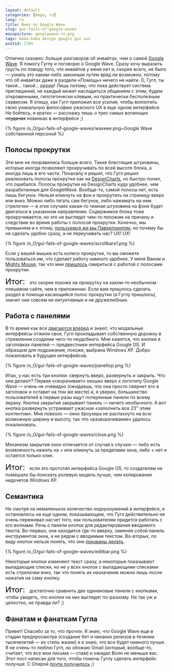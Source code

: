 ```yaml
---
layout: default
categories: [mega, ru]
lang: ru
title: Вниз по Google Wave
slug: gui-fails-of-google-waves
mainpicture: googlewave-ru.png
tags: baka-baka design google gui sux 
postid: 1784
---
```



Отлично сказано: больше разговоров об инвайтах, чем о самой <a href="http://wave.google.com/">Google Wave</a>. Я помогу Гуглу и поговорю о Google Wave. Сразу хочу выразить грусть по поводу того, что инвайтов у меня нет и, скорее всего, не было — узнать это каким-либо законным путем вряд ли возможно, потому что об инвайтах даже в разделе «Помощь» ничего не найти. О, Гугл, ты такой… такой… ррррр! Лишь потому, что пока действует система приглашений, не каждый может насладиться общением с этим, будем откровенными, гипотетически клевым, но практически бесполезным сервисом. Я опишу, как Гугл приложил все усилия, чтобы воплотить свою уникальную философию ужасного UX в еще одном интерфейсе. Не бойтесь, я кратко — расскажу лишь о трех самых вопиющих <s>неудачах</s> новинках в интерфейсе ;)<!--more-->


{% figure /o_O/gui-fails-of-google-waves/waveee.png~Google Wave собственной персоной %}





## Полосы прокрутки

Эти мне не понравились больше всего. Такие блестящие штуковины, которые иногда позволяют прокручивать по всей высоте блока, а иногда лишь в его части. Поначалу я решил, что Гугл решил реализовать полосы прокрутки как на <a href="http://designcharts.com/">DesignCharts</a>, но быстро понял, что ошибался. Полосы прокрутки на DesignCharts куда удобнее, чем разработанные для GoogleWave. Вообще-то, самой полосы нет, есть лишь бегунок. Нельзя кликнуть на фон и прокрутить на страницу вверх или вниз. Можно либо тягать сам бегунок, либо нажимать на нем стрелочки — в этих случаях какая-то темная штуковина на фоне будет двигаться в указанном направлении. Содержимое блока тоже прокручивается, но это не выглядит чем-то похожим на причину и следствие во время работы с полосой прокрутки. Конечно, мы привыкнем и к этому, <a href="/mega/ru/ppt-made-pretty/">пользуемся же мы Паверпоинтом</a>, но почему бы не сделать удобно сразу, а не переучивать нас? UX! UX!



{% figure /o_O/gui-fails-of-google-waves/scrollbars1.png %}



Если у вашей мышки есть колесо прокрутки, то вы сможете пользоваться им, что сделает работу намного удобнее. У меня Ваком и <a href="http://www.apple.com/mightymouse/">Mighty Mouse</a>, так что мне <a href="http://www.google.com.ua/search?hl=uk&q=mighty+mouse+scrolling+problem&btnG=Пошук&meta=">пришлось</a> смириться с работой с полосами прокрутки.

<span style="font-size: 24px; color: #000;padding-right: 10px;">Итог:</span> это скорее похоже на прокрутку на каком-то необычном плешивом сайте, чем в приложении. Если вам пришлось сделать раздел в помощи касающийся полос прокрутки (а Гуглу пришлось), значит они совсем не интуитивные и не дружелюбные.



## Работа с панелями

В то время как все <a href="/mega/ru/zoomaximize/">двигаются вперед</a> и знают, что модальные интерфейсы отжили свое, Гугл прокладывает собственную дорожку в стремлении создании чего-то неудобного. Мне кажется, что кнопки в заголовках панелей — предвестники интерфейса Google OS. И образцом для подражания, похоже, выбрана Windows XP. Добро пожаловать в будущее интерфейсов.



{% figure /o_O/gui-fails-of-google-waves/paneltop.png %}



Итак, у нас есть три кнопки: свернуть вверх, развернуть и закрыть. Что они делают? Первая «сворачивает» окошко вверх к логотипу Google Wave — очень не очевидно (ожидаешь, что она просто свернет его в заголовок и оставит на том же месте) и, я уверен, большинство пользователей в первые разы ищут потерянные панели по всему экрану. Кнопка закрытия закрывает панель — ничего необычного. А вот кнопка развернуть устраивает ужасное «заполнить все 23" этим контентом». Мне повезло — окно броузера не распахнуто на всю возможную ширину и высоту, так что «разворачивание» удалось локализовать.



{% figure /o_O/gui-fails-of-google-waves/close.png %}



Механизм закрытия окон отличается от случая к случаю — либо есть возможность нажать на × или кликнуть за пределами окна, либо × нет и остается только клик.

<span style="font-size: 24px; color: #000;padding-right: 10px;">Итог:</span> если это прототип интерфейса Google OS, то создателям не помешало бы поискать ролевую модель лучше, чем копирование недочетов Windows XP.



## Семантика

Не смотря на немаленькое количество недоразумений в интерфейсе, я остановлюсь на еще одном, показывающем, что Гугл действительно не очень переживал насчет того, как пользователям придется работать с его волнами. Речь о панели кнопок для редактирования вводимого текста. Во-первых, она находится где-то вверху, заменяя собой панель инструментов окна, а не рядом с вводимым текстом. Во-вторых, по виду кнопок нельзя понять, что они <a href="/mega/gui-elements-affordance/">призваны делать</a>.



{% figure /o_O/gui-fails-of-google-waves/editbar.png %}



Некоторые кнопки изменяют текст сразу, а некоторые показывают выпадающие списки, но не у всех кнопок с выпадающими списками есть стрелочки вниз, так что понять их назначение можно лишь после нажатия на саму кнопку.

<span style="font-size: 24px; color: #000;padding-right: 10px;">Итог:</span> достаточно сравнить две одинаковые панели с кнопками, чтобы увидеть, что кнопки на них выглядят по-разному. Не так уж и целостно, не правда ли? ;)



## Фанатам и фанаткам Гугла

Привет! Спасибо за то, что прочли. Я знаю, что Google Wave еще в стадии предпросмотра (создание бет и никаких релизов в течении тысячелетий — их стиль жизни) и я знаю, что все будет намного лучше. Я не очень-то люблю Гугл, но обожаю Gmail (который, вообще-то, считает, что все мои письма — спам) и ожидал Волн не меньше вас. Этот пост написан для того, чтобы помочь Гуглу сделать интерфейс получше. С Оперой <a href="/mega/ru/we-dont-go-to-opera-today/">почти получилось</a> ;)